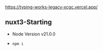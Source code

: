 https://typing-works-legacy-xcgc.vercel.app/

## nuxt3-Starting

-   Node Version v21.0.0

-   `npm i`
